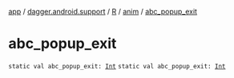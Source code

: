 [app](../../../index.md) / [dagger.android.support](../../index.md) / [R](../index.md) / [anim](index.md) / [abc_popup_exit](./abc_popup_exit.md)

# abc_popup_exit

`static val abc_popup_exit: `[`Int`](https://kotlinlang.org/api/latest/jvm/stdlib/kotlin/-int/index.html)
`static val abc_popup_exit: `[`Int`](https://kotlinlang.org/api/latest/jvm/stdlib/kotlin/-int/index.html)